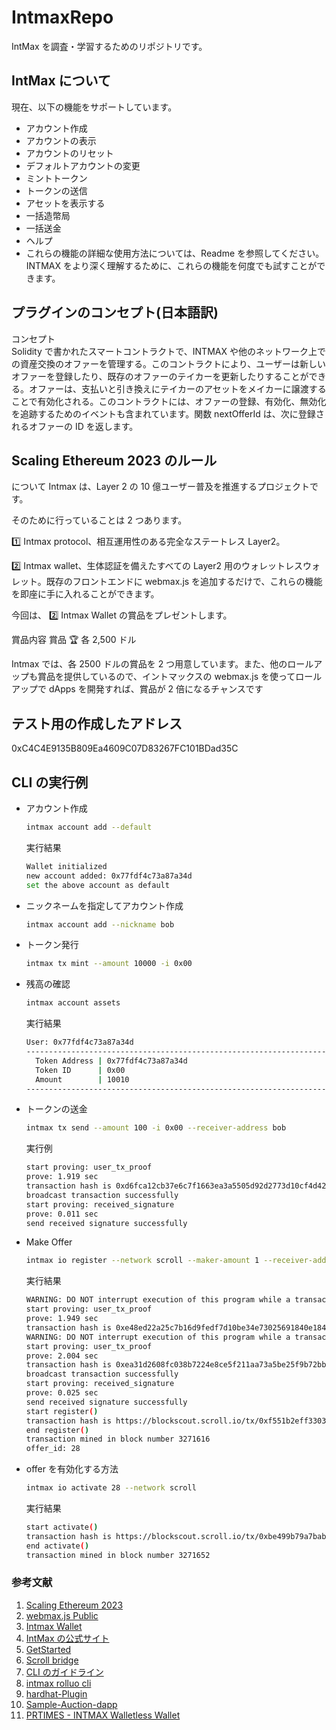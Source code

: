 # IntmaxRepo

IntMax を調査・学習するためのリポジトリです。

## IntMax について

現在、以下の機能をサポートしています。

- アカウント作成
- アカウントの表示
- アカウントのリセット
- デフォルトアカウントの変更
- ミントトークン
- トークンの送信
- アセットを表示する
- 一括造幣局
- 一括送金
- ヘルプ
- これらの機能の詳細な使用方法については、Readme を参照してください。  
  INTMAX をより深く理解するために、これらの機能を何度でも試すことができます。

## プラグインのコンセプト(日本語訳)

コンセプト  
Solidity で書かれたスマートコントラクトで、INTMAX や他のネットワーク上での資産交換のオファーを管理する。このコントラクトにより、ユーザーは新しいオファーを登録したり、既存のオファーのテイカーを更新したりすることができる。オファーは、支払いと引き換えにテイカーのアセットをメイカーに譲渡することで有効化される。このコントラクトには、オファーの登録、有効化、無効化を追跡するためのイベントも含まれています。関数 nextOfferId は、次に登録されるオファーの ID を返します。

## Scaling Ethereum 2023 のルール

について
Intmax は、Layer 2 の 10 億ユーザー普及を推進するプロジェクトです。

そのために行っていることは 2 つあります。

1️⃣ Intmax protocol、相互運用性のある完全なステートレス Layer2。

2️⃣ Intmax wallet、生体認証を備えたすべての Layer2 用のウォレットレスウォレット。既存のフロントエンドに webmax.js を追加するだけで、これらの機能を即座に手に入れることができます。

今回は、 2️⃣ Intmax Wallet の賞品をプレゼントします。

賞品内容
賞品 🏆 各 2,500 ドル

Intmax では、各 2500 ドルの賞品を 2 つ用意しています。また、他のロールアップも賞品を提供しているので、イントマックスの webmax.js を使ってロールアップで dApps を開発すれば、賞品が 2 倍になるチャンスです

## テスト用の作成したアドレス

0xC4C4E9135B809Ea4609C07D83267FC101BDad35C

## CLI の実行例

- アカウント作成

  ```bash
  intmax account add --default
  ```

  実行結果

  ```bash
  Wallet initialized
  new account added: 0x77fdf4c73a87a34d
  set the above account as default
  ```

- ニックネームを指定してアカウント作成

  ```bash
  intmax account add --nickname bob
  ```

- トークン発行

  ```bash
  intmax tx mint --amount 10000 -i 0x00
  ```

- 残高の確認

  ```bash
  intmax account assets
  ```

  実行結果

  ```bash
  User: 0x77fdf4c73a87a34d
  --------------------------------------------------------------------------------------
    Token Address | 0x77fdf4c73a87a34d
    Token ID      | 0x00
    Amount        | 10010
  --------------------------------------------------------------------------------------
  ```

- トークンの送金

  ```bash
  intmax tx send --amount 100 -i 0x00 --receiver-address bob
  ```

  実行例

  ```bash
  start proving: user_tx_proof
  prove: 1.919 sec
  transaction hash is 0xd6fca12cb37e6c7f1663ea3a5505d92d2773d10cf4d426435f515a225d9b423e (INTMAX)
  broadcast transaction successfully
  start proving: received_signature
  prove: 0.011 sec
  send received signature successfully
  ```

- Make Offer

  ```bash
  intmax io register --network scroll --maker-amount 1 --receiver-address carol --taker-token 0x0000000000000000000000000000000000000000 --taker-amount 1000000000000000 -u bob
  ```

  実行結果

  ```bash
  WARNING: DO NOT interrupt execution of this program while a transaction is being sent.
  start proving: user_tx_proof
  prove: 1.949 sec
  transaction hash is 0xe48ed22a25c7b16d9fedf7d10be34e73025691840e18455863766839f0466e77 (INTMAX)
  WARNING: DO NOT interrupt execution of this program while a transaction is being sent.
  start proving: user_tx_proof
  prove: 2.004 sec
  transaction hash is 0xea31d2608fc038b7224e8ce5f211aa73a5be25f9b72bb28507691fb203201ee0 (INTMAX)
  broadcast transaction successfully
  start proving: received_signature
  prove: 0.025 sec
  send received signature successfully
  start register()
  transaction hash is https://blockscout.scroll.io/tx/0xf551b2eff33037c4a6fae3c0cc9d8eb71991c044228cc51727d8f221e2626859
  end register()
  transaction mined in block number 3271616
  offer_id: 28
  ```

- offer を有効化する方法

  ```bash
  intmax io activate 28 --network scroll
  ```

  実行結果

  ```bash
  start activate()
  transaction hash is https://blockscout.scroll.io/tx/0xbe499b79a7bab1d9c2a4eeadacf752060c1a5bc3bc0ef9c266a6d60b4eb2b793
  end activate()
  transaction mined in block number 3271652
  ```

### 参考文献

1. [Scaling Ethereum 2023](https://ethglobal.com/events/scaling2023/prizes/intmax-intmax-5ejin)
2. [webmax.js Public](https://github.com/InternetMaximalism/webmax.js)
3. [Intmax Wallet](https://drive.google.com/file/d/16AcEheRMEtX9GgjOcQiFQZNQR8ZCPAS0/view)
4. [IntMax の公式サイト](https://intmax.io/)
5. [GetStarted](https://docs.testnet.intmax.io/getting-started/overview)
6. [Scroll bridge](https://scroll.io/bridge)
7. [CLI のガイドライン](https://docs.testnet.intmax.io/getting-started/interface-guide)
8. [intmax rolluo cli](https://github.com/InternetMaximalism/intmax-rollup-cli)
9. [hardhat-Plugin](https://github.com/mashharuki/intmax-interoperability-plugin)
10. [Sample-Auction-dapp](https://github.com/InternetMaximalism/intmax-rollup-cli/tree/main/packages/sample-auction-app/ethereum)
11. [PRTIMES - INTMAX Walletless Wallet](https://prtimes.jp/main/html/rd/p/000000004.000110841.html)
